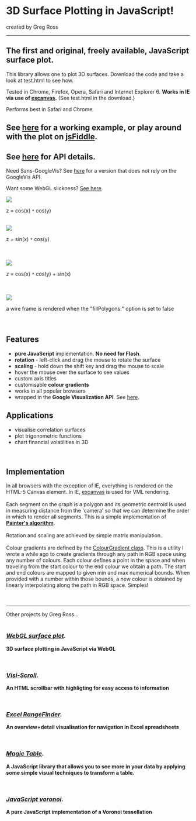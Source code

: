 # 3D Surface Plotting in JavaScript! #

created by Greg Ross

---



## The first and original, freely available, JavaScript surface plot. ##

This library allows one to plot 3D surfaces. Download the code and take a look at test.html to see how.

Tested in Chrome, Firefox, Opera, Safari and Internet Explorer 6. **Works in IE via use of [excanvas](http://code.google.com/p/explorercanvas/).** (See test.html in the download.)

Performs best in Safari and Chrome.

## See [here](http://www.grvisualisation.50webs.com/javascript_surface_plot.html) for a working example, or play around with the plot on [jsFiddle](http://jsfiddle.net/gregross/vTBv3/). ##

## See [here](https://github.com/gregross/javascript-surface-plot/blob/master/googleVizApi.html) for API details. ##

Need Sans-GoogleVis? See [here](http://jsfiddle.net/gregross/3fcvQ/32/) for a version that does not rely on the GoogleVis API.


Want some WebGL slickness? [See here](http://code.google.com/p/webgl-surface-plot/).

<a href='http://www.grvisualisation.50webs.com/javascript_surface_plot.html'><img src='https://github.com/gregross/javascript-surface-plot/blob/master/images/screenshot1.png' /></a>

z = cos(x) `*` cos(y)
<br><br>

<img src='https://github.com/gregross/javascript-surface-plot/blob/master/images/screenshot2.png' />

z = sin(x) <code>*</code> cos(y)<br>
<br><br>

<img src='https://github.com/gregross/javascript-surface-plot/blob/master/images/screenshot3.png' />

z = cos(x) <code>*</code> cos(y) + sin(x)<br>
<br><br>

<img src='https://github.com/gregross/javascript-surface-plot/blob/master/images/screenshot4.png' />

a wire frame is rendered when the "fillPolygons:" option is set to false<br>
<br><br>


<h2>Features</h2>

<ul><li><b>pure JavaScript</b> implementation. <b>No need for Flash</b>.<br>
</li><li><b>rotation</b> - left-click and drag the mouse to rotate the surface<br>
</li><li><b>scaling</b> - hold down the shift key and drag the mouse to scale<br>
</li><li>hover the mouse over the surface to see values<br>
</li><li>custom axis titles<br>
</li><li>customisable <b>colour gradients</b>
</li><li>works in all popular browsers<br>
</li><li>wrapped in the <b>Google Visualization API</b>. See <a href='https://github.com/gregross/javascript-surface-plot/blob/master/googleVizApi.html'>here</a>.</li></ul>



<h2>Applications</h2>

<ul><li>visualise correlation surfaces<br>
</li><li>plot trigonometric functions<br>
</li><li>chart financial volatilities in 3D</li></ul>

<br>

<h2>Implementation</h2>

In all browsers with the exception of IE, everything is rendered on the HTML-5 Canvas element. In IE, <a href='http://code.google.com/p/explorercanvas/'>excanvas</a> is used for VML rendering.<br>
<br>
Each segment on the graph is a polygon and its geometric centroid is used in measuring distance from the 'camera' so that we can determine the order in which to render all segments. This is a simple implementation of <b><a href='http://en.wikipedia.org/wiki/Painter%27s_algorithm'>Painter's algorithm</a></b>.<br>
<br>
Rotation and scaling are achieved by simple matrix manipulation.<br>
<br>
Colour gradients are defined by the <a href='https://github.com/gregross/javascript-surface-plot/blob/master/javascript/ColourGradient.js'>ColourGradient class</a>. This is a utility I wrote a while ago to create gradients through any path in RGB space using any number of colours. Each colour defines a point in the space and when traveling from the start colour to the end colour we obtain a path. The start and end colours are mapped to given min and max numerical bounds.  When provided with a number within those bounds, a new colour is obtained by linearly interpolating along the path in RGB space. Simples!<br>
<br>
<br>

<hr />

Other projects by Greg Ross...<br>
<br>
<h3><i><b><a href='https://github.com/gregross/webgl-surface-plot'>WebGL surface plot</a>.</b></i></h3>

<b>3D surface plotting in JavaScript via WebGL</b>


<br>


<h3><i><b><a href='http://www.grvisualisation.50webs.com/visi_scroll.html'>Visi-Scroll</a>.</b></i></h3>

<b>An HTML scrollbar with highligting for easy access to information</b>


<br>

<h3><i><b><a href='http://www.grvisualisation.50webs.com/excelrangefinder.html'>Excel RangeFinder</a>.</b></i></h3>

<b>An overview+detail visualisation for navigation in Excel spreadsheets</b>


<br>

<h3><i><b><a href='http://www.grvisualisation.50webs.com/'>Magic Table</a>.</b></i></h3>

<b>A JavaScript library that allows you to see more in your data by applying some simple visual techniques to transform a table.</b>


<br>

<h3><i><b><a href='http://www.grvisualisation.50webs.com/javascript_voronoi.html'>JavaScript voronoi</a>.</b></i></h3>

<b>A pure JavaScript implementation of a Voronoi tessellation</b>

<br>
